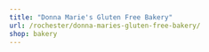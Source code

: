 ```yaml
---
title: "Donna Marie's Gluten Free Bakery"
url: /rochester/donna-maries-gluten-free-bakery/
shop: bakery
---
```

